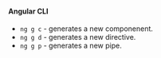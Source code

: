 #### Angular CLI

* `ng g c` - generates a new componenent.
* `ng g d` - generates a new directive.
* `ng g p` - generates a new pipe.

